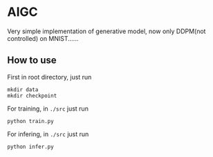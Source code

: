 # AIGC
Very simple implementation of generative model, now only DDPM(not controlled) on MNIST......

## How to use
First in root directory, just run
```shell
mkdir data
mkdir checkpoint
```

For training, in ```./src``` just run
```shell
python train.py
```
For infering, in ```./src``` just run
```shell
python infer.py
```
